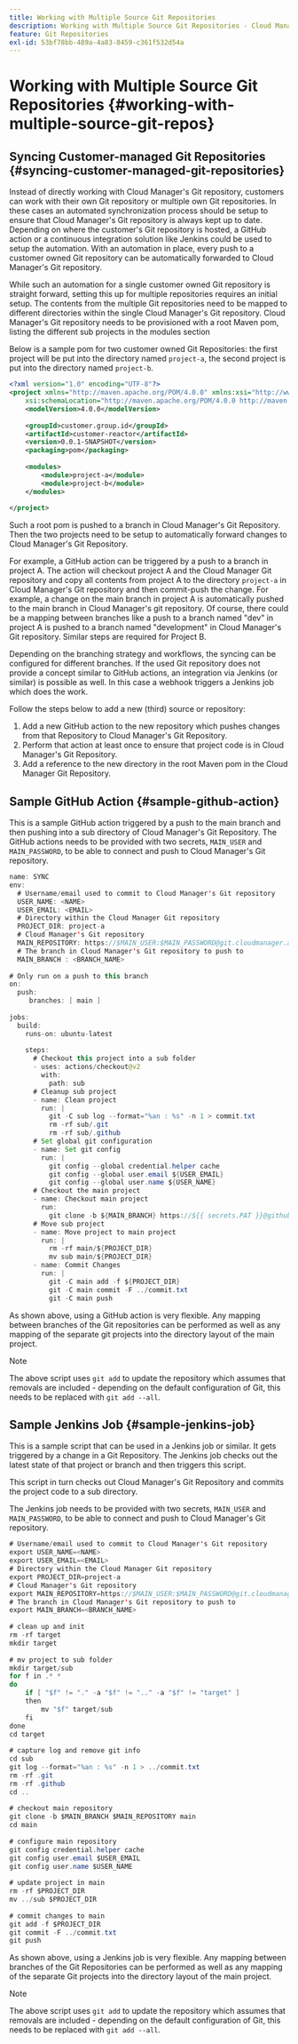 ```yaml
---
title: Working with Multiple Source Git Repositories
description: Working with Multiple Source Git Repositories - Cloud Manager
feature: Git Repositories
exl-id: 53bf78bb-489a-4a83-8459-c361f532d54a
---
```

# Working with Multiple Source Git Repositories {#working-with-multiple-source-git-repos} 


## Syncing Customer-managed Git Repositories {#syncing-customer-managed-git-repositories}

Instead of directly working with Cloud Manager's Git repository, customers can work with their own Git repository or multiple own Git repositories. In these cases an automated synchronization process should be setup to ensure that Cloud Manager's Git repository is always kept up to date. Depending on where the customer's Git repository is hosted, a GitHub action or a continuous integration solution like Jenkins could be used to setup the automation. With an automation in place, every push to a customer owned Git repository can be automatically forwarded to Cloud Manager's Git repository.

While such an automation for a single customer owned Git repository is straight forward, setting this up for multiple repositories requires an initial setup. The contents from the multiple Git repositories need to be mapped to different directories within the single Cloud Manager's Git repository.  Cloud Manager's Git repository needs to be provisioned with a root Maven pom, listing the different sub projects in the modules section 

Below is a sample pom for two customer owned Git Repositories: the first project will be put into the directory named `project-a`, the second project is put into the directory named `project-b`.

```xml
<?xml version="1.0" encoding="UTF-8"?>
<project xmlns="http://maven.apache.org/POM/4.0.0" xmlns:xsi="http://www.w3.org/2001/XMLSchema-instance"
    xsi:schemaLocation="http://maven.apache.org/POM/4.0.0 http://maven.apache.org/maven-v4_0_0.xsd">
    <modelVersion>4.0.0</modelVersion>
  
    <groupId>customer.group.id</groupId>
    <artifactId>customer-reactor</artifactId>
    <version>0.0.1-SNAPSHOT</version>
    <packaging>pom</packaging>
  
    <modules>
        <module>project-a</module>
        <module>project-b</module>
    </modules>
  
</project>
```

Such a root pom is pushed to a branch in Cloud Manager's Git Repository. Then the two projects need to be setup to automatically forward changes to Cloud Manager's Git Repository. 

For example, a GitHub action can be triggered by a push to a branch in project A. The action will checkout project A and the Cloud Manager Git repository and copy all contents from project A to the directory `project-a` in Cloud Manager's Git repository and then commit-push the change. For example, a change on the main branch in project A is automatically pushed to the main branch in Cloud Manager's git repository. Of course, there could be a mapping between branches like a push to a branch named "dev" in project A is pushed to a branch named "development" in Cloud Manager's Git repository. Similar steps are required for Project B.

Depending on the branching strategy and workflows, the syncing can be configured for different branches. If the used Git repository does not provide a concept similar to GitHub actions, an integration via Jenkins (or similar) is possible as well. In this case a webhook triggers a Jenkins job which does the work.

Follow the steps below to add a new (third) source or repository:

1. Add a new GitHub action to the new repository which pushes changes from that Repository to Cloud Manager's Git Repository.
1. Perform that action at least once to ensure that project code is in Cloud Manager's Git Repository.
1. Add a reference to the new directory in the root Maven pom in the Cloud Manager Git Repository.


## Sample GitHub Action {#sample-github-action}

This is a sample GitHub action triggered by a push to the main branch and then pushing into a sub directory of Cloud Manager's Git Repository. The GitHub actions needs to be provided with two secrets, `MAIN_USER` and `MAIN_PASSWORD`, to be able to connect and push to Cloud Manager's Git repository.

```java
name: SYNC
env:
  # Username/email used to commit to Cloud Manager's Git repository
  USER_NAME: <NAME>
  USER_EMAIL: <EMAIL>
  # Directory within the Cloud Manager Git repository
  PROJECT_DIR: project-a
  # Cloud Manager's Git repository
  MAIN_REPOSITORY: https://$MAIN_USER:$MAIN_PASSWORD@git.cloudmanager.adobe.com/<PATH>
  # The branch in Cloud Manager's Git repository to push to
  MAIN_BRANCH : <BRANCH_NAME>
 
# Only run on a push to this branch
on:
  push:
     branches: [ main ]
 
jobs:
  build:
    runs-on: ubuntu-latest
 
    steps:
      # Checkout this project into a sub folder
      - uses: actions/checkout@v2
        with:
          path: sub
      # Cleanup sub project
      - name: Clean project
        run: |
          git -C sub log --format="%an : %s" -n 1 > commit.txt
          rm -rf sub/.git
          rm -rf sub/.github
      # Set global git configuration
      - name: Set git config
        run: |
          git config --global credential.helper cache
          git config --global user.email ${USER_EMAIL}
          git config --global user.name ${USER_NAME}
      # Checkout the main project
      - name: Checkout main project
        run:
          git clone -b ${MAIN_BRANCH} https://${{ secrets.PAT }}@github.com/${MAIN_REPOSITORY}.git main 
      # Move sub project
      - name: Move project to main project
        run: |
          rm -rf main/${PROJECT_DIR} 
          mv sub main/${PROJECT_DIR}
      - name: Commit Changes
        run: |
          git -C main add -f ${PROJECT_DIR}
          git -C main commit -F ../commit.txt
          git -C main push
```

As shown above, using a GitHub action is very flexible. Any mapping between branches of the Git repositories can be performed as well as any mapping of the separate git projects into the directory layout of the main project.

>[!NOTE]
>The above script uses `git add` to update the repository which assumes that removals are included - depending on the default configuration of Git, this needs to be replaced with `git add --all`.

## Sample Jenkins Job {#sample-jenkins-job}

This is a sample script that can be used in a Jenkins job or similar. It gets triggered by a change in a Git Repository. The Jenkins job checks out the latest state of that project or branch and then triggers this script.

This script in turn checks out Cloud Manager's Git Repository and commits the project code to a sub directory.

The Jenkins job needs to be provided with two secrets, `MAIN_USER` and `MAIN_PASSWORD`, to be able to connect and push to Cloud Manager's Git repository.

```java
# Username/email used to commit to Cloud Manager's Git repository
export USER_NAME=<NAME>
export USER_EMAIL=<EMAIL>
# Directory within the Cloud Manager Git repository
export PROJECT_DIR=project-a
# Cloud Manager's Git repository
export MAIN_REPOSITORY=https://$MAIN_USER:$MAIN_PASSWORD@git.cloudmanager.adobe.com/<PATH>
# The branch in Cloud Manager's Git repository to push to
export MAIN_BRANCH=<BRANCH_NAME>
 
# clean up and init
rm -rf target
mkdir target
 
# mv project to sub folder
mkdir target/sub
for f in .* *
do
    if [ "$f" != "." -a "$f" != ".." -a "$f" != "target" ]
    then
        mv "$f" target/sub
    fi
done
cd target
 
# capture log and remove git info
cd sub
git log --format="%an : %s" -n 1 > ../commit.txt
rm -rf .git
rm -rf .github
cd ..
 
# checkout main repository
git clone -b $MAIN_BRANCH $MAIN_REPOSITORY main
cd main
 
# configure main repository
git config credential.helper cache
git config user.email $USER_EMAIL
git config user.name $USER_NAME
 
# update project in main
rm -rf $PROJECT_DIR
mv ../sub $PROJECT_DIR
 
# commit changes to main
git add -f $PROJECT_DIR
git commit -F ../commit.txt
git push
```

As shown above, using a Jenkins job is very flexible. Any mapping between branches of the Git Repositories can be performed as well as any mapping of the separate Git projects into the directory layout of the main project.

>[!NOTE]
>The above script uses `git add` to update the repository which assumes that removals are included - depending on the default configuration of Git, this needs to be replaced with `git add --all`.
